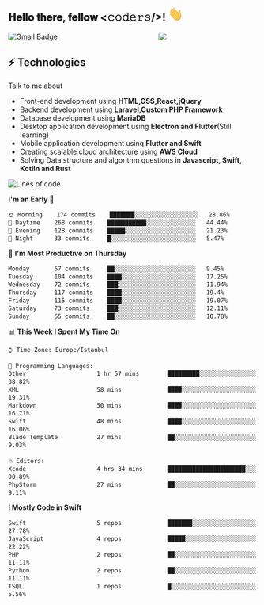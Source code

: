 <h2> 𝐇𝐞𝐥𝐥𝐨 𝐭𝐡𝐞𝐫𝐞, 𝐟𝐞𝐥𝐥𝐨𝐰 <𝚌𝚘𝚍𝚎𝚛𝚜/>! <img src="https://raw.githubusercontent.com/ABSphreak/ABSphreak/master/gifs/Hi.gif" width="30px"></h2>

<img align='right' src='https://user-images.githubusercontent.com/5713670/87202985-820dcb80-c2b6-11ea-9f56-7ec461c497c3.gif' width='200"'>

[![Gmail Badge](https://img.shields.io/badge/-osein.wtr@gmail.com-c14438?style=flat-square&logo=Gmail&logoColor=white&link=mailto:osein.wtr@gmail.com)](mailto:osein.wtr@gmail.com)


## ⚡ Technologies
Talk to me about
- Front-end development using **HTML,CSS,React,jQuery**
- Backend development using **Laravel,Custom PHP Framework**
- Database development using **MariaDB**
- Desktop application development using **Electron and Flutter**(Still learning)
- Mobile application development using **Flutter and Swift**
- Creating scalable cloud architecture using **AWS Cloud**
- Solving Data structure and algorithm questions in **Javascript, Swift, Kotlin and Rust**

<!--## Hello World!! 🤔
- 💬 Ask me about anything an everything.
- 📫 Read my blogs: [Harsh Blog](https://harshblog.xyz)
- 🎯 Portfolio site: [Portfolio](https://harshkumarkhatri.github.io/Portfolio-Site/index.html)
- 🔔 Subscribe:- [Harsh Kumar Khatri](https://www.youtube.com/channel/UCKNtMU9M559bmXxKoT6YeJw)
- ⚡ Fun fact: Internet users blink less than usual.-->

<!--START_SECTION:waka-->
![Lines of code](https://img.shields.io/badge/From%20Hello%20World%20I%27ve%20Written-24.7%20million%20lines%20of%20code-blue)

**I'm an Early 🐤** 

```text
🌞 Morning    174 commits    ███████░░░░░░░░░░░░░░░░░░   28.86% 
🌆 Daytime    268 commits    ███████████░░░░░░░░░░░░░░   44.44% 
🌃 Evening    128 commits    █████░░░░░░░░░░░░░░░░░░░░   21.23% 
🌙 Night      33 commits     █░░░░░░░░░░░░░░░░░░░░░░░░   5.47%

```
📅 **I'm Most Productive on Thursday** 

```text
Monday       57 commits     ██░░░░░░░░░░░░░░░░░░░░░░░   9.45% 
Tuesday      104 commits    ████░░░░░░░░░░░░░░░░░░░░░   17.25% 
Wednesday    72 commits     ███░░░░░░░░░░░░░░░░░░░░░░   11.94% 
Thursday     117 commits    ████░░░░░░░░░░░░░░░░░░░░░   19.4% 
Friday       115 commits    ████░░░░░░░░░░░░░░░░░░░░░   19.07% 
Saturday     73 commits     ███░░░░░░░░░░░░░░░░░░░░░░   12.11% 
Sunday       65 commits     ██░░░░░░░░░░░░░░░░░░░░░░░   10.78%

```


📊 **This Week I Spent My Time On** 

```text
⌚︎ Time Zone: Europe/Istanbul

💬 Programming Languages: 
Other                    1 hr 57 mins        █████████░░░░░░░░░░░░░░░░   38.82% 
XML                      58 mins             ████░░░░░░░░░░░░░░░░░░░░░   19.31% 
Markdown                 50 mins             ████░░░░░░░░░░░░░░░░░░░░░   16.71% 
Swift                    48 mins             ████░░░░░░░░░░░░░░░░░░░░░   16.06% 
Blade Template           27 mins             ██░░░░░░░░░░░░░░░░░░░░░░░   9.03%

🔥 Editors: 
Xcode                    4 hrs 34 mins       ██████████████████████░░░   90.89% 
PhpStorm                 27 mins             ██░░░░░░░░░░░░░░░░░░░░░░░   9.11%

```

**I Mostly Code in Swift** 

```text
Swift                    5 repos             ███████░░░░░░░░░░░░░░░░░░   27.78% 
JavaScript               4 repos             █████░░░░░░░░░░░░░░░░░░░░   22.22% 
PHP                      2 repos             ██░░░░░░░░░░░░░░░░░░░░░░░   11.11% 
Python                   2 repos             ██░░░░░░░░░░░░░░░░░░░░░░░   11.11% 
TSQL                     1 repos             █░░░░░░░░░░░░░░░░░░░░░░░░   5.56%

```



<!--END_SECTION:waka-->
